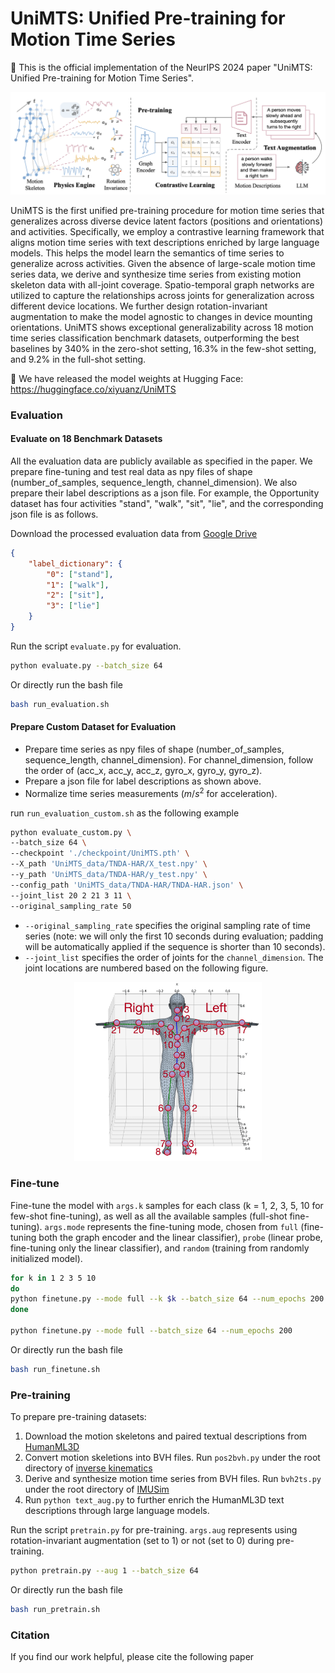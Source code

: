 # UniMTS: Unified Pre-training for Motion Time Series

🚀 This is the official implementation of the NeurIPS 2024 paper "UniMTS: Unified Pre-training for Motion Time Series".

![](./unimts.png)

UniMTS is the first unified pre-training procedure for motion time series that generalizes across diverse device latent factors (positions and orientations) and activities. Specifically, we employ a contrastive learning framework that aligns motion time series with text descriptions enriched by large language models. This helps the model learn the semantics of time series to generalize across activities. Given the absence of large-scale motion time series data, we derive and synthesize time series from existing motion skeleton data with all-joint coverage. Spatio-temporal graph networks are utilized to capture the relationships across joints for generalization across different device locations. We further design rotation-invariant augmentation to make the model agnostic to changes in device mounting orientations. UniMTS shows exceptional generalizability across 18 motion time series classification benchmark datasets, outperforming the best baselines by 340% in the zero-shot setting, 16.3% in the few-shot setting, and 9.2% in the full-shot setting.

🤗 We have released the model weights at Hugging Face: https://huggingface.co/xiyuanz/UniMTS

### Evaluation

#### Evaluate on 18 Benchmark Datasets

All the evaluation data are publicly available as specified in the paper. We prepare fine-tuning and test real data as npy files of shape (number_of_samples, sequence_length, channel_dimension). We also prepare their label descriptions as a json file. For example, the Opportunity dataset has four activities "stand", "walk", "sit", "lie", and the corresponding json file is as follows. 

Download the processed evaluation data from [Google Drive](https://drive.google.com/file/d/1ybD5Fx6c4ykJiDGLPQlLn0m77z9EkjLb/view?usp=sharing)

```json
{
    "label_dictionary": {
        "0": ["stand"],
        "1": ["walk"],
        "2": ["sit"],
        "3": ["lie"]
    }
}
```

Run the script `evaluate.py` for evaluation.

```sh
python evaluate.py --batch_size 64 
```

Or directly run the bash file

```sh
bash run_evaluation.sh
```

#### Prepare Custom Dataset for Evaluation

* Prepare time series as npy files of shape (number_of_samples, sequence_length, channel_dimension). For channel_dimension, follow the order of (acc_x, acc_y, acc_z, gyro_x, gyro_y, gyro_z).
* Prepare a json file for label descriptions as shown above.
* Normalize time series measurements ($m/s^2$ for acceleration).

run `run_evaluation_custom.sh` as the following example
```sh
python evaluate_custom.py \
--batch_size 64 \
--checkpoint './checkpoint/UniMTS.pth' \
--X_path 'UniMTS_data/TNDA-HAR/X_test.npy' \
--y_path 'UniMTS_data/TNDA-HAR/y_test.npy' \
--config_path 'UniMTS_data/TNDA-HAR/TNDA-HAR.json' \
--joint_list 20 2 21 3 11 \
--original_sampling_rate 50 
```

* `--original_sampling_rate` specifies the original sampling rate of time series (note: we will only the first 10 seconds during evaluation; padding will be automatically applied if the sequence is shorter than 10 seconds).
* `--joint_list` specifies the order of joints for the `channel_dimension`. The joint locations are numbered based on the following figure.

<p align="center">
  <img src="./joint_assignment.png" alt="Joint Assignment" width="300" />
</p>

### Fine-tune

Fine-tune the model with `args.k` samples for each class (k = 1, 2, 3, 5, 10 for few-shot fine-tuning), as well as all the available samples (full-shot fine-tuning). `args.mode` represents the fine-tuning mode, chosen from `full` (fine-tuning both the graph encoder and the linear classifier), `probe` (linear probe, fine-tuning only the linear classifier), and `random` (training from randomly initialized model).

```sh
for k in 1 2 3 5 10
do
python finetune.py --mode full --k $k --batch_size 64 --num_epochs 200 
done

python finetune.py --mode full --batch_size 64 --num_epochs 200 
```

Or directly run the bash file

```sh
bash run_finetune.sh
```

### Pre-training

To prepare pre-training datasets:
1. Download the motion skeletons and paired textual descriptions from [HumanML3D](https://github.com/EricGuo5513/HumanML3D)
2. Convert motion skeletions into BVH files. Run `pos2bvh.py` under the root directory of [inverse kinematics](https://github.com/sigal-raab/Motion)
3. Derive and synthesize motion time series from BVH files. Run `bvh2ts.py` under the root directory of [IMUSim](https://github.com/martinling/imusim)
4. Run `python text_aug.py` to further enrich the HumanML3D text descriptions through large language models.

Run the script `pretrain.py` for pre-training. `args.aug` represents using rotation-invariant augmentation (set to 1) or not (set to 0) during pre-training. 

```sh
python pretrain.py --aug 1 --batch_size 64 
```

Or directly run the bash file

```sh
bash run_pretrain.sh
```

### Citation

If you find our work helpful, please cite the following paper
